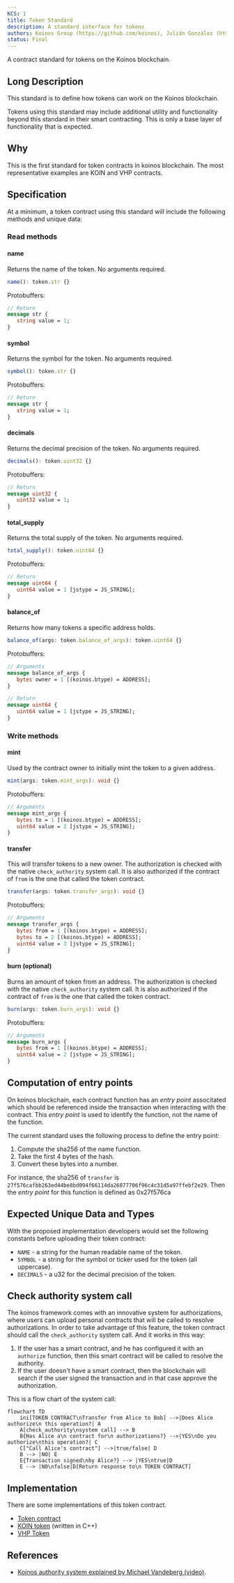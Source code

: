 ```yaml
---
KCS: 1
title: Token Standard
description: A standard interface for tokens
authors: Koinos Group (https://github.com/koinos), Julián González (https://github.com/joticajulian)
status: Final
---
```


A contract standard for tokens on the Koinos blockchain.

## Long Description

This standard is to define how tokens can work on the Koinos blockchain.

Tokens using this standard may include additional utility and functionality beyond this standard in their smart contracting. This is only a base layer of functionality that is expected.

## Why

This is the first standard for token contracts in koinos blockchain. The most representative examples are KOIN and VHP contracts.

## Specification

At a minimum, a token contract using this standard will include the following methods and unique data:

### Read methods

#### name

Returns the name of the token. No arguments required.

```ts
name(): token.str {}
```

Protobuffers:

```proto
// Return
message str {
   string value = 1;
}
```

#### symbol

Returns the symbol for the token. No arguments required.

```ts
symbol(): token.str {}
```

Protobuffers:

```proto
// Return
message str {
   string value = 1;
}
```

#### decimals

Returns the decimal precision of the token. No arguments required.

```ts
decimals(): token.uint32 {}
```

Protobuffers:

```proto
// Return
message uint32 {
   uint32 value = 1;
}
```

#### total_supply

Returns the total supply of the token. No arguments required.

```ts
total_supply(): token.uint64 {}
```

Protobuffers:

```proto
// Return
message uint64 {
   uint64 value = 1 [jstype = JS_STRING];
}
```

#### balance_of

Returns how many tokens a specific address holds.

```ts
balance_of(args: token.balance_of_args): token.uint64 {}
```

Protobuffers:

```proto
// Arguments
message balance_of_args {
   bytes owner = 1 [(koinos.btype) = ADDRESS];
}

// Return
message uint64 {
   uint64 value = 1 [jstype = JS_STRING];
}
```

### Write methods

#### mint

Used by the contract owner to initially mint the token to a given address.

```ts
mint(args: token.mint_args): void {}
```

Protobuffers:

```proto
// Arguments
message mint_args {
   bytes to = 1 [(koinos.btype) = ADDRESS];
   uint64 value = 2 [jstype = JS_STRING];
}
```

#### transfer

This will transfer tokens to a new owner. The authorization is checked with the native `check_authority` system call. It is also authorized if the contract of `from` is the one that called the token contract.

```ts
transfer(args: token.transfer_args): void {}
```

Protobuffers:

```proto
// Arguments
message transfer_args {
   bytes from = 1 [(koinos.btype) = ADDRESS];
   bytes to = 2 [(koinos.btype) = ADDRESS];
   uint64 value = 3 [jstype = JS_STRING];
}
```

#### burn (optional)

Burns an amount of token from an address. The authorization is checked with the native `check_authority` system call. It is also authorized if the contract of `from` is the one that called the token contract.

```ts
burn(args: token.burn_args): void {}
```

Protobuffers:

```proto
// Arguments
message burn_args {
   bytes from = 1 [(koinos.btype) = ADDRESS];
   uint64 value = 2 [jstype = JS_STRING];
}
```

## Computation of entry points

On koinos blockchain, each contract function has an _entry point_ associtated which should be referenced inside the transaction when interacting with the contract. This _entry point_ is used to identify the function, not the name of the function.

The current standard uses the following process to define the entry point:

1. Compute the sha256 of the name function.
2. Take the first 4 bytes of the hash.
3. Convert these bytes into a number.

For instance, the sha256 of `transfer` is `27f576cafbb263ed44be8bd094f66114da26877706f96c4c31d5a97ffebf2e29`. Then the _entry point_ for this function is defined as 0x27f576ca

## Expected Unique Data and Types

With the proposed implementation developers would set the following constants before uploading their token contract:

- `NAME` - a string for the human readable name of the token.
- `SYMBOL` - a string for the symbol or ticker used for the token (all uppercase).
- `DECIMALS` - a u32 for the decimal precision of the token.

## Check authority system call

The koinos framework comes with an innovative system for authorizations, where users can upload personal contracts that will be called to resolve authorizations. In order to take advantage of this feature, the token contract should call the `check_authority` system call. And it works in this way:

1. If the user has a smart contract, and he has configured it with an `authorize` function, then this smart contract will be called to resolve the authority.
2. If the user doesn't have a smart contract, then the blockchain will search if the user signed the transaction and in that case approve the authorization.

This is a flow chart of the system call:

```mermaid
flowchart TD
    ini[TOKEN CONTRACT\nTransfer from Alice to Bob] -->|Does Alice authorize\n this operation?| A
    A[check_authority\nsystem call] --> B
    B{Has Alice a\n contract for\n authorizations?} -->|YES\nDo you authorize\nthis operation?| C
    C["Call Alice's contract"] -->|true/false| D
    B --> |NO| E
    E{Transaction signed\nby Alice?} --> |YES\ntrue|D
    E --> |NO\nfalse|D[Return response to\n TOKEN CONTRACT]
```

## Implementation

There are some implementations of this token contract.

- [Token contract](https://github.com/roaminro/koinos-sdk-as-examples/blob/4e68844d41a53bcf1f5a43056d9a638b544d816c/token/assembly/Token.ts)
- [KOIN token](https://github.com/koinos/koinos-contracts-cpp/blob/80f55538a5fbf6526e2e1df93d9bf4981eb6c2e7/contracts/koin/koin.cpp) (written in C++)
- [VHP Token](https://github.com/koinos/koinos-contracts-as/blob/213277bc9c54dd049d7797a657dac890e8207560/contracts/vhp/assembly/Vhp.ts)

## References

- [Koinos authority system explained by Michael Vandeberg (video)](https://www.youtube.com/watch?v=lDsAQ7y9XTw).
